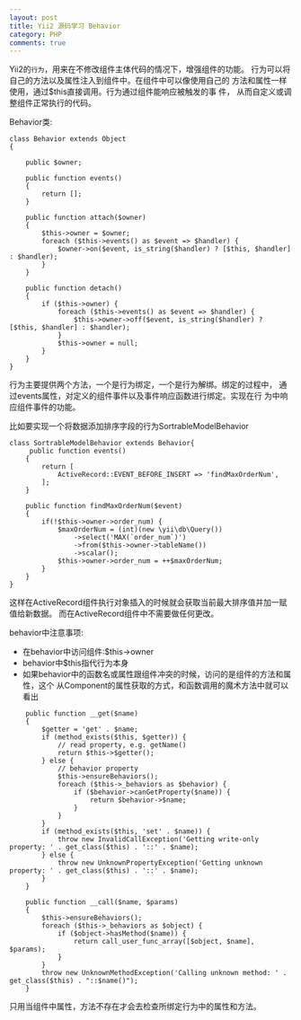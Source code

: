 ```yaml
---
layout: post
title: Yii2 源码学习 Behavior
category: PHP
comments: true
---
```


Yii2的```行为```，用来在不修改组件主体代码的情况下，增强组件的功能。
行为可以将自己的方法以及属性注入到组件中。在组件中可以像使用自己的
方法和属性一样使用，通过$this直接调用。行为通过组件能响应被触发的事
件， 从而自定义或调整组件正常执行的代码。

Behavior类:

```
class Behavior extends Object
{

    public $owner;

    public function events()
    {
        return [];
    }

    public function attach($owner)
    {
        $this->owner = $owner;
        foreach ($this->events() as $event => $handler) {
            $owner->on($event, is_string($handler) ? [$this, $handler] : $handler);
        }
    }

    public function detach()
    {
        if ($this->owner) {
            foreach ($this->events() as $event => $handler) {
                $this->owner->off($event, is_string($handler) ? [$this, $handler] : $handler);
            }
            $this->owner = null;
        }
    }
}
```

行为主要提供两个方法，一个是行为绑定，一个是行为解绑。绑定的过程中，
通过events属性，对定义的组件事件以及事件响应函数进行绑定。实现在行
为中响应组件事件的功能。

比如要实现一个将数据添加排序字段的行为SortrableModelBehavior

```
class SortrableModelBehavior extends Behavior{
	 public function events()
    {
        return [
            ActiveRecord::EVENT_BEFORE_INSERT => 'findMaxOrderNum',
        ];
    }

    public function findMaxOrderNum($event)
    {
        if(!$this->owner->order_num) {
            $maxOrderNum = (int)(new \yii\db\Query())
                ->select('MAX(`order_num`)')
                ->from($this->owner->tableName())
                ->scalar();
            $this->owner->order_num = ++$maxOrderNum;
        }
    }
}

```

这样在ActiveRecord组件执行对象插入的时候就会获取当前最大排序值并加一赋值给新数据。
而在ActiveRecord组件中不需要做任何更改。

behavior中注意事项:

*	在behavior中访问组件:$this->owner
*	behavior中$this指代行为本身
*	如果behavior中的函数名或属性跟组件冲突的时候，访问的是组件的方法和属性，这个
从Component的属性获取的方式，和函数调用的魔术方法中就可以看出

```
    public function __get($name)
    {
        $getter = 'get' . $name;
        if (method_exists($this, $getter)) {
            // read property, e.g. getName()
            return $this->$getter();
        } else {
            // behavior property
            $this->ensureBehaviors();
            foreach ($this->_behaviors as $behavior) {
                if ($behavior->canGetProperty($name)) {
                    return $behavior->$name;
                }
            }
        }
        if (method_exists($this, 'set' . $name)) {
            throw new InvalidCallException('Getting write-only property: ' . get_class($this) . '::' . $name);
        } else {
            throw new UnknownPropertyException('Getting unknown property: ' . get_class($this) . '::' . $name);
        }
    }

    public function __call($name, $params)
    {
        $this->ensureBehaviors();
        foreach ($this->_behaviors as $object) {
            if ($object->hasMethod($name)) {
                return call_user_func_array([$object, $name], $params);
            }
        }
        throw new UnknownMethodException('Calling unknown method: ' . get_class($this) . "::$name()");
    }

```

只用当组件中属性，方法不存在才会去检查所绑定行为中的属性和方法。

